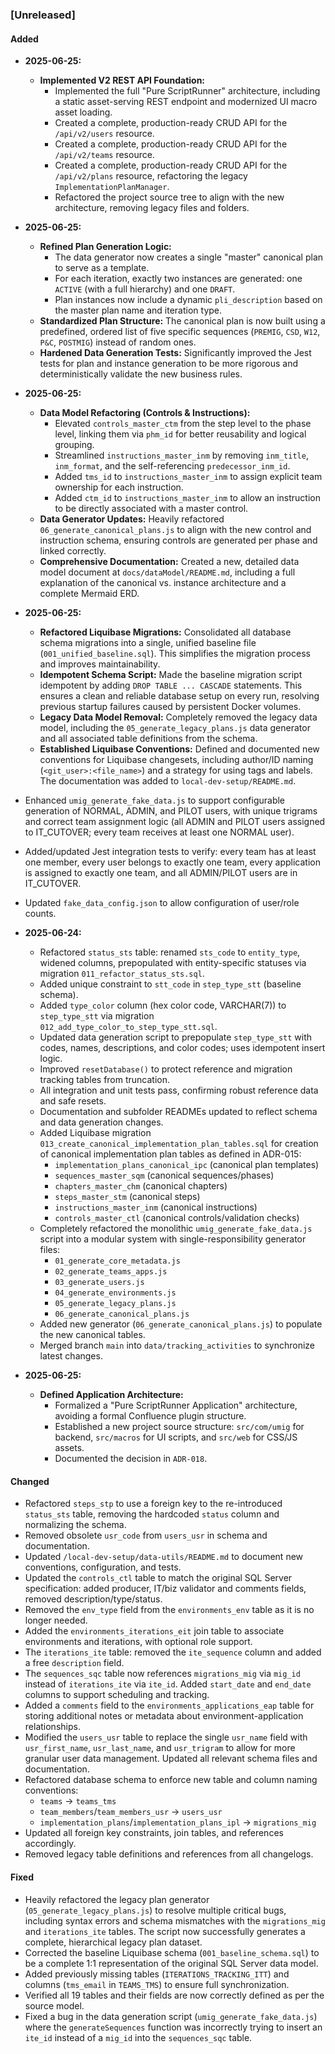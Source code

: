 ### [Unreleased]
#### Added
- **2025-06-25:**
    - **Implemented V2 REST API Foundation:**
        - Implemented the full "Pure ScriptRunner" architecture, including a static asset-serving REST endpoint and modernized UI macro asset loading.
        - Created a complete, production-ready CRUD API for the `/api/v2/users` resource.
        - Created a complete, production-ready CRUD API for the `/api/v2/teams` resource.
        - Created a complete, production-ready CRUD API for the `/api/v2/plans` resource, refactoring the legacy `ImplementationPlanManager`.
        - Refactored the project source tree to align with the new architecture, removing legacy files and folders.
- **2025-06-25:**
    - **Refined Plan Generation Logic:**
        - The data generator now creates a single "master" canonical plan to serve as a template.
        - For each iteration, exactly two instances are generated: one `ACTIVE` (with a full hierarchy) and one `DRAFT`.
        - Plan instances now include a dynamic `pli_description` based on the master plan name and iteration type.
    - **Standardized Plan Structure:** The canonical plan is now built using a predefined, ordered list of five specific sequences (`PREMIG`, `CSD`, `W12`, `P&C`, `POSTMIG`) instead of random ones.
    - **Hardened Data Generation Tests:** Significantly improved the Jest tests for plan and instance generation to be more rigorous and deterministically validate the new business rules.
- **2025-06-25:**
    - **Data Model Refactoring (Controls & Instructions):**
        - Elevated `controls_master_ctm` from the step level to the phase level, linking them via `phm_id` for better reusability and logical grouping.
        - Streamlined `instructions_master_inm` by removing `inm_title`, `inm_format`, and the self-referencing `predecessor_inm_id`.
        - Added `tms_id` to `instructions_master_inm` to assign explicit team ownership for each instruction.
        - Added `ctm_id` to `instructions_master_inm` to allow an instruction to be directly associated with a master control.
    - **Data Generator Updates:** Heavily refactored `06_generate_canonical_plans.js` to align with the new control and instruction schema, ensuring controls are generated per phase and linked correctly.
    - **Comprehensive Documentation:** Created a new, detailed data model document at `docs/dataModel/README.md`, including a full explanation of the canonical vs. instance architecture and a complete Mermaid ERD.

- **2025-06-25:**
    - **Refactored Liquibase Migrations:** Consolidated all database schema migrations into a single, unified baseline file (`001_unified_baseline.sql`). This simplifies the migration process and improves maintainability.
    - **Idempotent Schema Script:** Made the baseline migration script idempotent by adding `DROP TABLE ... CASCADE` statements. This ensures a clean and reliable database setup on every run, resolving previous startup failures caused by persistent Docker volumes.
    - **Legacy Data Model Removal:** Completely removed the legacy data model, including the `05_generate_legacy_plans.js` data generator and all associated table definitions from the schema.
    - **Established Liquibase Conventions:** Defined and documented new conventions for Liquibase changesets, including author/ID naming (`<git_user>:<file_name>`) and a strategy for using tags and labels. The documentation was added to `local-dev-setup/README.md`.
- Enhanced `umig_generate_fake_data.js` to support configurable generation of NORMAL, ADMIN, and PILOT users, with unique trigrams and correct team assignment logic (all ADMIN and PILOT users assigned to IT_CUTOVER; every team receives at least one NORMAL user).
- Added/updated Jest integration tests to verify: every team has at least one member, every user belongs to exactly one team, every application is assigned to exactly one team, and all ADMIN/PILOT users are in IT_CUTOVER.
- Updated `fake_data_config.json` to allow configuration of user/role counts.
- **2025-06-24:**
    - Refactored `status_sts` table: renamed `sts_code` to `entity_type`, widened columns, prepopulated with entity-specific statuses via migration `011_refactor_status_sts.sql`.
    - Added unique constraint to `stt_code` in `step_type_stt` (baseline schema).
    - Added `type_color` column (hex color code, VARCHAR(7)) to `step_type_stt` via migration `012_add_type_color_to_step_type_stt.sql`.
    - Updated data generation script to prepopulate `step_type_stt` with codes, names, descriptions, and color codes; uses idempotent insert logic.
    - Improved `resetDatabase()` to protect reference and migration tracking tables from truncation.
    - All integration and unit tests pass, confirming robust reference data and safe resets.
    - Documentation and subfolder READMEs updated to reflect schema and data generation changes.
    - Added Liquibase migration `013_create_canonical_implementation_plan_tables.sql` for creation of canonical implementation plan tables as defined in ADR-015:
        - `implementation_plans_canonical_ipc` (canonical plan templates)
        - `sequences_master_sqm` (canonical sequences/phases)
        - `chapters_master_chm` (canonical chapters)
        - `steps_master_stm` (canonical steps)
        - `instructions_master_inm` (canonical instructions)
        - `controls_master_ctl` (canonical controls/validation checks)
    - Completely refactored the monolithic `umig_generate_fake_data.js` script into a modular system with single-responsibility generator files:
        - `01_generate_core_metadata.js`
        - `02_generate_teams_apps.js`
        - `03_generate_users.js`
        - `04_generate_environments.js`
        - `05_generate_legacy_plans.js`
        - `06_generate_canonical_plans.js`
    - Added new generator (`06_generate_canonical_plans.js`) to populate the new canonical tables.
    - Merged branch `main` into `data/tracking_activities` to synchronize latest changes.
- **2025-06-25:**
    - **Defined Application Architecture:**
        - Formalized a "Pure ScriptRunner Application" architecture, avoiding a formal Confluence plugin structure.
        - Established a new project source structure: `src/com/umig` for backend, `src/macros` for UI scripts, and `src/web` for CSS/JS assets.
        - Documented the decision in `ADR-018`.
#### Changed
- Refactored `steps_stp` to use a foreign key to the re-introduced `status_sts` table, removing the hardcoded `status` column and normalizing the schema.
- Removed obsolete `usr_code` from `users_usr` in schema and documentation.
- Updated `/local-dev-setup/data-utils/README.md` to document new conventions, configuration, and tests.
- Updated the `controls_ctl` table to match the original SQL Server specification: added producer, IT/biz validator and comments fields, removed description/type/status.
- Removed the `env_type` field from the `environments_env` table as it is no longer needed.
- Added the `environments_iterations_eit` join table to associate environments and iterations, with optional role support.
- The `iterations_ite` table: removed the `ite_sequence` column and added a free `description` field.
- The `sequences_sqc` table now references `migrations_mig` via `mig_id` instead of `iterations_ite` via `ite_id`. Added `start_date` and `end_date` columns to support scheduling and tracking.
- Added a `comments` field to the `environments_applications_eap` table for storing additional notes or metadata about environment-application relationships.
- Modified the `users_usr` table to replace the single `usr_name` field with `usr_first_name`, `usr_last_name`, and `usr_trigram` to allow for more granular user data management. Updated all relevant schema files and documentation.
- Refactored database schema to enforce new table and column naming conventions:
    - `teams` → `teams_tms`
    - `team_members`/`team_members_usr` → `users_usr`
    - `implementation_plans`/`implementation_plans_ipl` → `migrations_mig`
- Updated all foreign key constraints, join tables, and references accordingly.
- Removed legacy table definitions and references from all changelogs.

#### Fixed
- Heavily refactored the legacy plan generator (`05_generate_legacy_plans.js`) to resolve multiple critical bugs, including syntax errors and schema mismatches with the `migrations_mig` and `iterations_ite` tables. The script now successfully generates a complete, hierarchical legacy plan dataset.
- Corrected the baseline Liquibase schema (`001_baseline_schema.sql`) to be a complete 1:1 representation of the original SQL Server data model.
- Added previously missing tables (`ITERATIONS_TRACKING_ITT`) and columns (`tms_email` in `TEAMS_TMS`) to ensure full synchronization.
- Verified all 19 tables and their fields are now correctly defined as per the source model.
- Fixed a bug in the data generation script (`umig_generate_fake_data.js`) where the `generateSequences` function was incorrectly trying to insert an `ite_id` instead of a `mig_id` into the `sequences_sqc` table.
